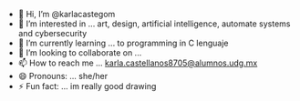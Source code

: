 - 👋 Hi, I’m @karlacastegom
- 👀 I’m interested in ... art, design, artificial intelligence, automate systems and cybersecurity
- 🌱 I’m currently learning ... to programming in C lenguaje
- 💞️ I’m looking to collaborate on ...
- 📫 How to reach me ... karla.castellanos8705@alumnos.udg.mx
- 😄 Pronouns: ... she/her
- ⚡ Fun fact: ... im really good drawing

<!---
karlacastegom/karlacastegom is a ✨ special ✨ repository because its `README.md` (this file) appears on your GitHub profile.
You can click the Preview link to take a look at your changes.
--->

